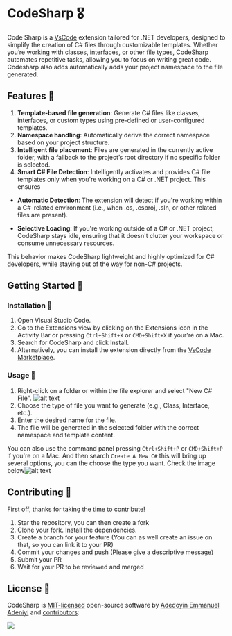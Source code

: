 # CodeSharp 🎖️

Code Sharp is a [VsCode](https://code.visualstudio.com) extension tailored for .NET developers, designed to simplify the creation of C# files through customizable templates. Whether you’re working with classes, interfaces, or other file types, CodeSharp automates repetitive tasks, allowing you to focus on writing great code. Codesharp also adds automatically adds your project namespace to the file generated.

## Features 🔧

1. **Template-based file generation**: Generate C# files like classes, interfaces, or custom types using pre-defined or user-configured templates.
2. **Namespace handling**: Automatically derive the correct namespace based on your project structure.
3. **Intelligent file placement**: Files are generated in the currently active folder, with a fallback to the project’s root directory if no specific folder is selected.
4. **Smart C# File Detection**: Intelligently activates and provides C# file templates only when you're working on a C# or .NET project. This ensures

- **Automatic Detection**: The extension will detect if you're working within a C#-related environment (i.e., when .cs, .csproj, .sln, or other related files are present).

- **Selective Loading**: If you're working outside of a C# or .NET project, CodeSharp stays idle, ensuring that it doesn't clutter your workspace or consume unnecessary resources.

This behavior makes CodeSharp lightweight and highly optimized for C# developers, while staying out of the way for non-C# projects.

## Getting Started 🏃

### Installation 💽

1. Open Visual Studio Code.
2. Go to the Extensions view by clicking on the Extensions icon in the Activity Bar or pressing `Ctrl+Shift+X` or `CMD+Shift+X` if your're on a Mac.
3. Search for CodeSharp and click Install.
4. Alternatively, you can install the extension directly from the [VsCode Marketplace](https://marketplace.visualstudio.com).

### Usage 🧰

1. Right-click on a folder or within the file explorer and select "New C# File". ![alt text](image-1.png)
2. Choose the type of file you want to generate (e.g., Class, Interface, etc.).
3. Enter the desired name for the file.
4. The file will be generated in the selected folder with the correct namespace and template content.

You can also use the command panel pressing `Ctrl+Shift+P` or `CMD+Shift+P` if you're on a Mac. And then search `Create A New C#` this will bring up several options, you can the choose the type you want. Check the image below![alt text](image.png)

## Contributing 🤝

First off, thanks for taking the time to contribute!

1. Star the repository, you can then create a fork
2. Clone your fork. Install the dependencies.
3. Create a branch for your feature (You can as well create an issue on that, so you can link it to your PR)
4. Commit your changes and push (Please give a descriptive message)
5. Submit your PR
6. Wait for your PR to be reviewed and merged

## License 📖

CodeSharp is [MIT-licensed](LICENSE) open-source software by [Adedoyin Emmanuel Adeniyi](https://github.com/adedoyin-emmanuel) and [contributors](https://github.com/adedoyin-emmanuel/codesharp/graphs/contributors):

<a href="https://github.com/Adedoyin-Emmanuel/codesharp/graphs/contributors">
   <img src="https://contrib.rocks/image?repo=adedoyin-emmanuel/codesharp"/>
</a>
